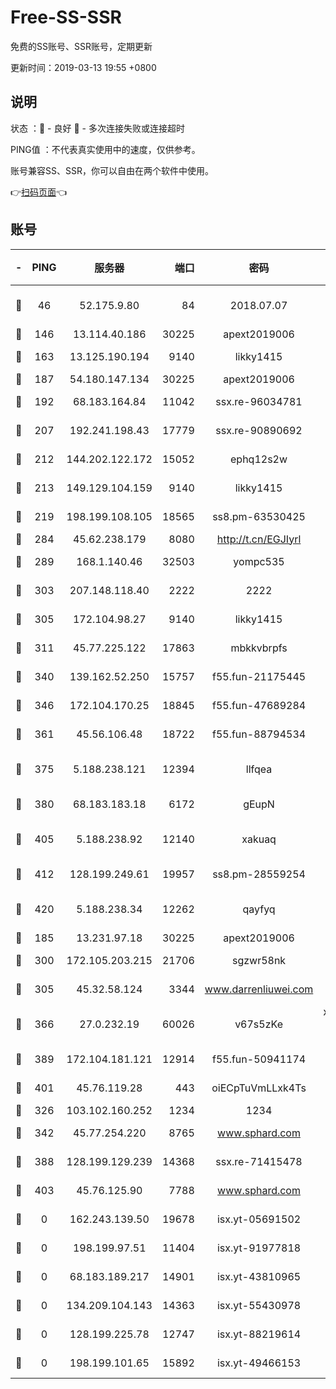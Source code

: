 # Free-SS-SSR

免费的SS账号、SSR账号，定期更新

更新时间：2019-03-13 19:55 +0800

## 说明

状态     ：🙂 - 良好 🙁 - 多次连接失败或连接超时

PING值   ：不代表真实使用中的速度，仅供参考。

账号兼容SS、SSR，你可以自由在两个软件中使用。

👉[扫码页面](https://liesauer.github.io/Free-SS-SSR/)👈

## 账号

|-|PING|服务器|端口|密码|加密方式|区域|
|:----:|:----:|:-----:|-----:|:----:|:----:|:----:|
|🙂|46|52.175.9.80|84|2018.07.07|chacha20-ietf-poly1305|HK|
|🙂|146|13.114.40.186|30225|apext2019006|chacha20|JP|
|🙂|163|13.125.190.194|9140|likky1415|aes-256-cfb|KR|
|🙂|187|54.180.147.134|30225|apext2019006|chacha20|KR|
|🙂|192|68.183.164.84|11042|ssx.re-96034781|aes-256-cfb|US|
|🙂|207|192.241.198.43|17779|ssx.re-90890692|aes-256-cfb|US|
|🙂|212|144.202.122.172|15052|ephq12s2w|aes-256-cfb|US|
|🙂|213|149.129.104.159|9140|likky1415|aes-256-cfb|HK|
|🙂|219|198.199.108.105|18565|ss8.pm-63530425|aes-256-cfb|US|
|🙂|284|45.62.238.179|8080|http://t.cn/EGJIyrl|rc4-md5|CA|
|🙂|289|168.1.140.46|32503|yompc535|aes-256-cfb|AU|
|🙂|303|207.148.118.40|2222|2222|aes-256-cfb|SG|
|🙂|305|172.104.98.27|9140|likky1415|aes-256-cfb|JP|
|🙂|311|45.77.225.122|17863|mbkkvbrpfs|aes-256-cfb|GB|
|🙂|340|139.162.52.250|15757|f55.fun-21175445|aes-256-cfb|SG|
|🙂|346|172.104.170.25|18845|f55.fun-47689284|aes-256-cfb|SG|
|🙂|361|45.56.106.48|18722|f55.fun-88794534|aes-256-cfb|US|
|🙂|375|5.188.238.121|12394|llfqea|chacha20-ietf-poly1305|BR|
|🙂|380|68.183.183.18|6172|gEupN|aes-256-cfb|SG|
|🙂|405|5.188.238.92|12140|xakuaq|chacha20-ietf-poly1305|BR|
|🙂|412|128.199.249.61|19957|ss8.pm-28559254|aes-256-cfb|SG|
|🙂|420|5.188.238.34|12262|qayfyq|chacha20-ietf-poly1305|BR|
|🙂|185|13.231.97.18|30225|apext2019006|chacha20|JP|
|🙂|300|172.105.203.215|21706|sgzwr58nk|aes-256-cfb|JP|
|🙂|305|45.32.58.124|3344|www.darrenliuwei.com|aes-256-cfb|JP|
|🙂|366|27.0.232.19|60026|v67s5zKe|xchacha20-ietf-poly1305|HK|
|🙂|389|172.104.181.121|12914|f55.fun-50941174|aes-256-cfb|SG|
|🙂|401|45.76.119.28|443|oiECpTuVmLLxk4Ts|aes-256-cfb|AU|
|🙁|326|103.102.160.252|1234|1234|rc4-md5|JP|
|🙁|342|45.77.254.220|8765|www.sphard.com|aes-256-cfb|SG|
|🙁|388|128.199.129.239|14368|ssx.re-71415478|aes-256-cfb|SG|
|🙁|403|45.76.125.90|7788|www.sphard.com|aes-256-cfb|AU|
|🙁|0|162.243.139.50|19678|isx.yt-05691502|aes-256-cfb|US|
|🙁|0|198.199.97.51|11404|isx.yt-91977818|aes-256-cfb|US|
|🙁|0|68.183.189.217|14901|isx.yt-43810965|aes-256-cfb|SG|
|🙁|0|134.209.104.143|14363|isx.yt-55430978|aes-256-cfb|SG|
|🙁|0|128.199.225.78|12747|isx.yt-88219614|aes-256-cfb|SG|
|🙁|0|198.199.101.65|15892|isx.yt-49466153|aes-256-cfb|US|
